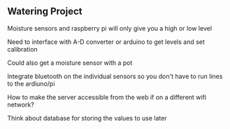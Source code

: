 ## Watering Project

Moisture sensors and raspberry pi will only give you a high or low level

Need to interface with A-D converter or arduino to get levels and set calibration

Could also get a moisture sensor with a pot

Integrate bluetooth on the individual sensors so you don't have to run lines to the ardiuno/pi

How to make the server accessible from the web if on a different wifi network?

Think about database for storing the values to use later
